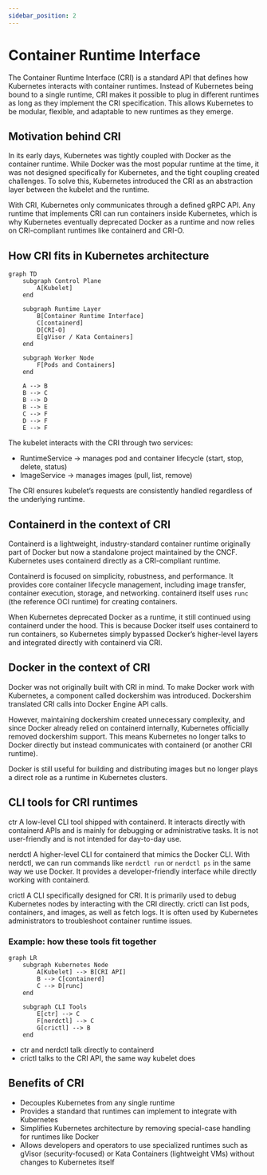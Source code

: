 ```yaml
---
sidebar_position: 2
---
```


# Container Runtime Interface

The Container Runtime Interface (CRI) is a standard API that defines how Kubernetes interacts with container runtimes. Instead of Kubernetes being bound to a single runtime, CRI makes it possible to plug in different runtimes as long as they implement the CRI specification. This allows Kubernetes to be modular, flexible, and adaptable to new runtimes as they emerge.

## Motivation behind CRI

In its early days, Kubernetes was tightly coupled with Docker as the container runtime. While Docker was the most popular runtime at the time, it was not designed specifically for Kubernetes, and the tight coupling created challenges. To solve this, Kubernetes introduced the CRI as an abstraction layer between the kubelet and the runtime.

With CRI, Kubernetes only communicates through a defined gRPC API. Any runtime that implements CRI can run containers inside Kubernetes, which is why Kubernetes eventually deprecated Docker as a runtime and now relies on CRI-compliant runtimes like containerd and CRI-O.

## How CRI fits in Kubernetes architecture

<div style={{textAlign: 'center'}}>

```mermaid
graph TD
    subgraph Control Plane
        A[Kubelet]
    end

    subgraph Runtime Layer
        B[Container Runtime Interface]
        C[containerd]
        D[CRI-O]
        E[gVisor / Kata Containers]
    end

    subgraph Worker Node
        F[Pods and Containers]
    end

    A --> B
    B --> C
    B --> D
    B --> E
    C --> F
    D --> F
    E --> F
```

</div>

The kubelet interacts with the CRI through two services:

- RuntimeService → manages pod and container lifecycle (start, stop, delete, status)
- ImageService → manages images (pull, list, remove)

The CRI ensures kubelet’s requests are consistently handled regardless of the underlying runtime.

## Containerd in the context of CRI

Containerd is a lightweight, industry-standard container runtime originally part of Docker but now a standalone project maintained by the CNCF. Kubernetes uses containerd directly as a CRI-compliant runtime.

Containerd is focused on simplicity, robustness, and performance. It provides core container lifecycle management, including image transfer, container execution, storage, and networking. containerd itself uses `runc` (the reference OCI runtime) for creating containers.

When Kubernetes deprecated Docker as a runtime, it still continued using containerd under the hood. This is because Docker itself uses containerd to run containers, so Kubernetes simply bypassed Docker’s higher-level layers and integrated directly with containerd via CRI.

## Docker in the context of CRI

Docker was not originally built with CRI in mind. To make Docker work with Kubernetes, a component called dockershim was introduced. Dockershim translated CRI calls into Docker Engine API calls.

However, maintaining dockershim created unnecessary complexity, and since Docker already relied on containerd internally, Kubernetes officially removed dockershim support. This means Kubernetes no longer talks to Docker directly but instead communicates with containerd (or another CRI runtime).

Docker is still useful for building and distributing images but no longer plays a direct role as a runtime in Kubernetes clusters.

## CLI tools for CRI runtimes

ctr
A low-level CLI tool shipped with containerd. It interacts directly with containerd APIs and is mainly for debugging or administrative tasks. It is not user-friendly and is not intended for day-to-day use.

nerdctl
A higher-level CLI for containerd that mimics the Docker CLI. With nerdctl, we can run commands like `nerdctl run` or `nerdctl ps` in the same way we use Docker. It provides a developer-friendly interface while directly working with containerd.

crictl
A CLI specifically designed for CRI. It is primarily used to debug Kubernetes nodes by interacting with the CRI directly. crictl can list pods, containers, and images, as well as fetch logs. It is often used by Kubernetes administrators to troubleshoot container runtime issues.

### Example: how these tools fit together

<div style={{textAlign: 'center'}}>

```mermaid
graph LR
    subgraph Kubernetes Node
        A[Kubelet] --> B[CRI API]
        B --> C[containerd]
        C --> D[runc]
    end

    subgraph CLI Tools
        E[ctr] --> C
        F[nerdctl] --> C
        G[crictl] --> B
    end
```

</div>

- ctr and nerdctl talk directly to containerd
- crictl talks to the CRI API, the same way kubelet does

## Benefits of CRI

- Decouples Kubernetes from any single runtime
- Provides a standard that runtimes can implement to integrate with Kubernetes
- Simplifies Kubernetes architecture by removing special-case handling for runtimes like Docker
- Allows developers and operators to use specialized runtimes such as gVisor (security-focused) or Kata Containers (lightweight VMs) without changes to Kubernetes itself
